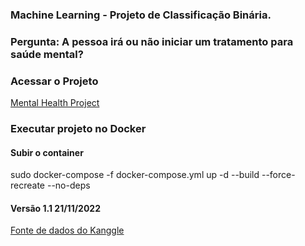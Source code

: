 ### Machine Learning - Projeto de Classificação Binária.
### Pergunta: A pessoa irá ou não iniciar um tratamento para saúde mental?

### Acessar o Projeto
[Mental Health Project](https://mental-health-ti.herokuapp.com/)

### Executar projeto no Docker
#### Subir o container
sudo docker-compose -f docker-compose.yml up  -d --build --force-recreate --no-deps

#### Versão 1.1 21/11/2022

[Fonte de dados do Kanggle](https://www.kaggle.com/datasets/osmi/mental-health-in-tech-survey?resource=download&select=survey.csv)
